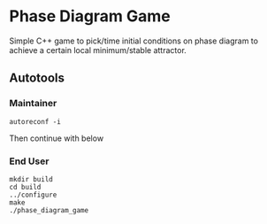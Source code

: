 # Phase Diagram Game

Simple C++ game to pick/time initial conditions on phase diagram to achieve a certain local minimum/stable attractor.

## Autotools
### Maintainer

    autoreconf -i

Then continue with below

### End User

    mkdir build
    cd build
    ../configure
    make
    ./phase_diagram_game

